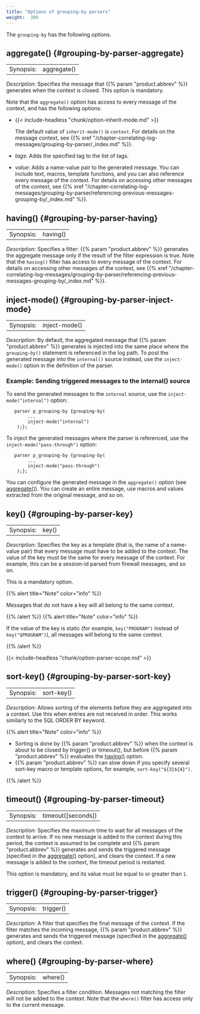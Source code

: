 ```yaml
---
title: "Options of grouping-by parsers"
weight:  300
---
```

<!-- DISCLAIMER: This file is based on the syslog-ng Open Source Edition documentation https://github.com/balabit/syslog-ng-ose-guides/commit/2f4a52ee61d1ea9ad27cb4f3168b95408fddfdf2 and is used under the terms of The syslog-ng Open Source Edition Documentation License. The file has been modified by Axoflow. -->

The `grouping-by` has the following options.


## aggregate() {#grouping-by-parser-aggregate}

|           |             |
| --------- | ----------- |
| Synopsis: | aggregate() |

*Description:* Specifies the message that {{% param "product.abbrev" %}} generates when the context is closed. This option is mandatory.

Note that the `aggregate()` option has access to every message of the context, and has the following options:

- {{< include-headless "chunk/option-inherit-mode.md" >}}

    The default value of `inherit-mode()` is `context`. For details on the message context, see {{% xref "/chapter-correlating-log-messages/grouping-by-parser/_index.md" %}}.

- *tags*: Adds the specified tag to the list of tags.
- *value*: Adds a name-value pair to the generated message. You can include text, macros, template functions, and you can also reference every message of the context. For details on accessing other messages of the context, see {{% xref "/chapter-correlating-log-messages/grouping-by-parser/referencing-previous-messages-grouping-by/_index.md" %}}.

## having() {#grouping-by-parser-having}

|           |          |
| --------- | -------- |
| Synopsis: | having() |

*Description:* Specifies a filter: {{% param "product.abbrev" %}} generates the aggregate message only if the result of the filter expression is true. Note that the `having()` filter has access to every message of the context. For details on accessing other messages of the context, see {{% xref "/chapter-correlating-log-messages/grouping-by-parser/referencing-previous-messages-grouping-by/_index.md" %}}.



## inject-mode() {#grouping-by-parser-inject-mode}

|           |               |
| --------- | ------------- |
| Synopsis: | inject-mode() |

*Description:* By default, the aggregated message that {{% param "product.abbrev" %}} generates is injected into the same place where the `grouping-by()` statement is referenced in the log path. To post the generated message into the `internal()` source instead, use the `inject-mode()` option in the definition of the parser.


### Example: Sending triggered messages to the internal() source

To send the generated messages to the `internal` source, use the `inject-mode("internal")` option:

```shell
   parser p_grouping-by {grouping-by(
        ...
        inject-mode("internal")
    );};
```

To inject the generated messages where the parser is referenced, use the `inject-mode("pass-through")` option:

```shell
   parser p_grouping-by {grouping-by(
        ...
        inject-mode("pass-through")
    );};
```


You can configure the generated message in the `aggregate()` option (see [aggregate()](#grouping-by-parser-aggregate)). You can create an entire message, use macros and values extracted from the original message, and so on.



## key() {#grouping-by-parser-key}

|           |       |
| --------- | ----- |
| Synopsis: | key() |

*Description:* Specifies the key as a template (that is, the name of a name-value pair) that every message must have to be added to the context. The value of the key must be the same for every message of the context. For example, this can be a session-id parsed from firewall messages, and so on.

This is a mandatory option.

{{% alert title="Note" color="info" %}}

Messages that do not have a key will all belong to the same context.

{{% /alert %}} {{% alert title="Note" color="info" %}}

If the value of the key is static (for example, `key("PROGRAM")` instead of `key("$PROGRAM")`), all messages will belong to the same context.

{{% /alert %}}

<span id="grouping-by-parser-scope"></span>
{{< include-headless "chunk/option-parser-scope.md" >}}

## sort-key() {#grouping-by-parser-sort-key}

|           |            |
| --------- | ---------- |
| Synopsis: | sort-key() |

*Description:* Allows sorting of the elements before they are aggregated into a context. Use this when entries are not received in order. This works similarly to the SQL ORDER BY keyword.

{{% alert title="Note" color="info" %}}

- Sorting is done by {{% param "product.abbrev" %}} when the context is about to be closed by trigger() or timeout(), but before {{% param "product.abbrev" %}} evaluates the [having()](#grouping-by-parser-having) option.
- {{% param "product.abbrev" %}} can slow down if you specify several sort-key macro or template options, for example, `sort-key("${3}${4}")`.

{{% /alert %}}



## timeout() {#grouping-by-parser-timeout}

|           |                      |
| --------- | -------------------- |
| Synopsis: | timeout([seconds]) |

*Description:* Specifies the maximum time to wait for all messages of the context to arrive. If no new message is added to the context during this period, the context is assumed to be complete and {{% param "product.abbrev" %}} generates and sends the triggered message (specified in the [aggregate()](#grouping-by-parser-aggregate) option), and clears the context. If a new message is added to the context, the timeout period is restarted.

This option is mandatory, and its value must be equal to or greater than `1`.



## trigger() {#grouping-by-parser-trigger}

|           |           |
| --------- | --------- |
| Synopsis: | trigger() |

*Description:* A filter that specifies the final message of the context. If the filter matches the incoming message, {{% param "product.abbrev" %}} generates and sends the triggered message (specified in the [aggregate()](#grouping-by-parser-aggregate) option), and clears the context.



## where() {#grouping-by-parser-where}

|           |         |
| --------- | ------- |
| Synopsis: | where() |

*Description:* Specifies a filter condition. Messages not matching the filter will not be added to the context. Note that the `where()` filter has access only to the current message.

